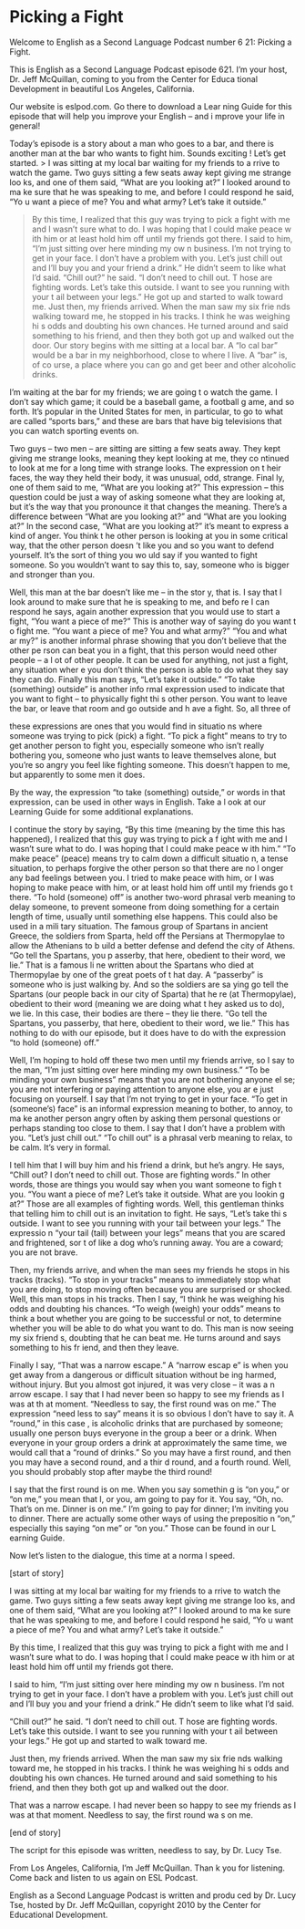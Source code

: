 # Picking a Fight

Welcome to English as a Second Language Podcast number 6 21: Picking a Fight.

This is English as a Second Language Podcast episode 621.  I’m your host, Dr. Jeff McQuillan, coming to you from the Center for Educa tional Development in beautiful Los Angeles, California.

Our website is eslpod.com.  Go there to download a Lear ning Guide for this episode that will help you improve your English – and i mprove your life in general!

Today’s episode is a story about a man who goes to a bar,  and there is another man at the bar who wants to fight him.  Sounds exciting !  Let’s get started. > I was sitting at my local bar waiting for my friends to a rrive to watch the game. Two guys sitting a few seats away kept giving me strange loo ks, and one of them said, “What are you looking at?”  I looked around to ma ke sure that he was speaking to me, and before I could respond he said, “Yo u want a piece of me? You and what army?  Let’s take it outside.”
> By this time, I realized that this guy was trying to pick a fight with me and I wasn’t sure what to do.  I was hoping that I could make peace w ith him or at least hold him off until my friends got there.
> I said to him, “I’m just sitting over here minding my ow n business.  I’m not trying to get in your face.  I don’t have a problem with you.   Let’s just chill out and I’ll buy you and your friend a drink.”  He didn’t seem to like  what I’d said.
> “Chill out?” he said.  “I don’t need to chill out.  T hose are fighting words.  Let’s take this outside.  I want to see you running with your t ail between your legs.”  He got up and started to walk toward me.
> Just then, my friends arrived.  When the man saw my six frie nds walking toward me, he stopped in his tracks.  I think he was weighing hi s odds and doubting his own chances.  He turned around and said something to his friend, and then they both got up and walked out the door.
> Our story begins with me sitting at a local bar.  A “lo cal bar” would be a bar in my neighborhood, close to where I live.  A “bar” is, of co urse, a place where you can go and get beer and other alcoholic drinks.

I’m waiting at the bar for my friends; we are going t o watch the game.  I don’t say which game; it could be a baseball game, a football g ame, and so forth.  It’s popular in the United States for men, in particular,  to go to what are called “sports bars,” and these are bars that have big televisions that  you can watch sporting events on.

Two guys – two men – are sitting are sitting a few seats away.  They kept giving me strange looks, meaning they kept looking at me, they co ntinued to look at me for a long time with strange looks.  The expression on t heir faces, the way they held their body, it was unusual, odd, strange.  Final ly, one of them said to me, “What are you looking at?”  This expression – this question  could be just a way of asking someone what they are looking at, but it’s the way that you pronounce it that changes the meaning.  There’s a difference between  “What are you looking at?” and “What are you  looking at?”  In the second case, “What are you  looking at?” it’s meant to express a kind of anger.  You think t he other person is looking at you in some critical way, that the other person doesn ’t like you and so you want to defend yourself.  It’s the sort of thing you wo uld say if you wanted to fight someone.  So you wouldn’t want to say this to, say, someone  who is bigger and stronger than you.

Well, this man at the bar doesn’t like me – in the stor y, that is.  I say that I look around to make sure that he is speaking to me, and befo re I can respond he says, again another expression that you would use to start a  fight, “You want a piece of me?”  This is another way of saying do you want t o fight me.  “You want a piece of me?  You and what army?”  “You and what ar my?” is another informal phrase showing that you don’t believe that the other pe rson can beat you in a fight, that this person would need other people – a l ot of other people.  It can be used for anything, not just a fight, any situation wher e you don’t think the person is able to do what they say they can do.  Finally this man  says, “Let’s take it outside.”  “To take (something) outside” is another info rmal expression used to indicate that you want to fight – to physically fight thi s other person.  You want to leave the bar, or leave that room and go outside and h ave a fight.  So, all three of

 these expressions are ones that you would find in situatio ns where someone was trying to pick (pick) a fight.  “To pick a fight” means to try to get another person to fight you, especially someone who isn’t really bothering you, someone who just wants to leave themselves alone, but you’re so angry you feel like fighting someone.  This doesn’t happen to me, but apparently to some men it does.

By the way, the expression “to take (something) outside,”  or words in that expression, can be used in other ways in English.  Take a l ook at our Learning Guide for some additional explanations.

I continue the story by saying, “By this time (meaning by the time this has happened), I realized that this guy was trying to pick a f ight with me and I wasn’t sure what to do.  I was hoping that I could make peace w ith him.”  “To make peace” (peace) means try to calm down a difficult situatio n, a tense situation, to perhaps forgive the other person so that there are no l onger any bad feelings between you.  I tried to make peace with him, or I was hoping to make peace with him, or at least hold him off until my friends go t there.  “To hold (someone) off” is another two-word phrasal verb meaning to delay someone, to prevent someone from doing something for a certain length of time, usually until something else happens.  This could also be used in a mili tary situation.  The famous group of Spartans in ancient Greece, the soldiers from Sparta, held off the Persians at Thermopylae to allow the Athenians to b uild a better defense and defend the city of Athens.  “Go tell the Spartans, you p asserby, that here, obedient to their word, we lie.”  That is a famous li ne written about the Spartans who died at Thermopylae by one of the great poets of t hat day.  A “passerby” is someone who is just walking by.  And so the soldiers are sa ying go tell the Spartans (our people back in our city of Sparta) that he re (at Thermopylae), obedient to their word (meaning we are doing what t hey asked us to do), we lie. In this case, their bodies are there – they lie there.  “Go tell the Spartans, you passerby, that here, obedient to their word, we lie.”  This has nothing to do with our episode, but it does have to do with the expression “to hold (someone) off.”

Well, I’m hoping to hold off these two men until my friends arrive, so I say to the man, “I’m just sitting over here minding my own business.”   “To be minding your own business” means that you are not bothering anyone el se; you are not interfering or paying attention to anyone else, you ar e just focusing on yourself.  I say that I’m not trying to get in your face.  “To get in  (someone’s) face” is an informal expression meaning to bother, to annoy, to ma ke another person angry often by asking them personal questions or perhaps standing  too close to them. I say that I don’t have a problem with you.  “Let’s just chill out.”  “To chill out” is a phrasal verb meaning to relax, to be calm.  It’s very in formal.

 I tell him that I will buy him and his friend a drink,  but he’s angry.  He says, “Chill out?  I don’t need to chill out.  Those are fighting words.”  In other words, those are things you would say when you want someone to figh t you.  “You want a piece of me?  Let’s take it outside.  What are you lookin g at?”  Those are all examples of fighting words.  Well, this gentleman thinks that telling him to chill out is an invitation to fight.  He says, “Let’s take thi s outside.  I want to see you running with your tail between your legs.”  The expressio n “your tail (tail) between your legs” means that you are scared and frightened, sor t of like a dog who’s running away.  You are a coward; you are not brave.

Then, my friends arrive, and when the man sees my friends he stops in his tracks (tracks).  “To stop in your tracks” means to immediately stop  what you are doing, to stop moving often because you are surprised or shocked.  Well, this man stops in his tracks.  Then I say, “I think he was weighing his odds and doubting his chances.  “To weigh (weigh) your odds” means to think a bout whether you are going to be successful or not, to determine whether you will be able to do what you want to do.  This man is now seeing my six friend s, doubting that he can beat me.  He turns around and says something to his fr iend, and then they leave.

Finally I say, “That was a narrow escape.”  A “narrow escap e” is when you get away from a dangerous or difficult situation without be ing harmed, without injury. But you almost got injured, it was very close – it was a n arrow escape.  I say that I had never been so happy to see my friends as I was at th at moment.  “Needless to say, the first round was on me.”  The expression “need less to say” means it is so obvious I don’t have to say it.  A “round,” in this case , is alcoholic drinks that are purchased by someone; usually one person buys everyone in  the group a beer or a drink.  When everyone in your group orders a drink at approximately the same time, we would call that a “round of drinks.”  So you may have a first round, and then you may have a second round, and a thir d round, and a fourth round.  Well, you should probably stop after maybe the third round!

I say that the first round is on me.  When you say somethin g is “on you,” or “on me,” you mean that I, or you, am going to pay for it.   You say, “Oh, no.  That’s on me.  Dinner is on me.”  I’m going to pay for dinner;  I’m inviting you to dinner. There are actually some other ways of using the prepositio n “on,” especially this saying “on me” or “on you.”  Those can be found in our L earning Guide.

Now let’s listen to the dialogue, this time at a norma l speed.

 [start of story]

I was sitting at my local bar waiting for my friends to a rrive to watch the game. Two guys sitting a few seats away kept giving me strange loo ks, and one of them said, “What are you looking at?”  I looked around to ma ke sure that he was speaking to me, and before I could respond he said, “Yo u want a piece of me? You and what army?  Let’s take it outside.”

By this time, I realized that this guy was trying to pick a fight with me and I wasn’t sure what to do.  I was hoping that I could make peace w ith him or at least hold him off until my friends got there.

I said to him, “I’m just sitting over here minding my ow n business.  I’m not trying to get in your face.  I don’t have a problem with you.   Let’s just chill out and I’ll buy you and your friend a drink.”  He didn’t seem to like  what I’d said.

“Chill out?” he said.  “I don’t need to chill out.  T hose are fighting words.  Let’s take this outside.  I want to see you running with your t ail between your legs.”  He got up and started to walk toward me.

Just then, my friends arrived.  When the man saw my six frie nds walking toward me, he stopped in his tracks.  I think he was weighing hi s odds and doubting his own chances.  He turned around and said something to his friend, and then they both got up and walked out the door.

That was a narrow escape.  I had never been so happy to see my friends as I was at that moment.  Needless to say, the first round wa s on me.

[end of story]

The script for this episode was written, needless to say, by Dr. Lucy Tse.

From Los Angeles, California, I’m Jeff McQuillan.  Than k you for listening.  Come back and listen to us again on ESL Podcast.

English as a Second Language Podcast is written and produ ced by Dr. Lucy Tse, hosted by Dr. Jeff McQuillan, copyright 2010 by the Center  for Educational Development.

